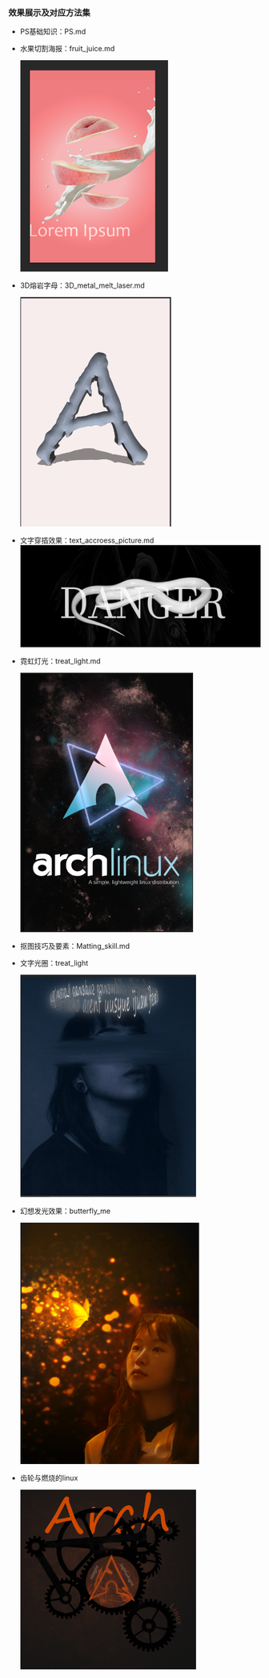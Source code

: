 ### 效果展示及对应方法集

- PS基础知识：PS.md

- 水果切割海报：fruit_juice.md
  
  <img title="" src="./pictures_of_PS/fruit.png" alt="" width="295">

- 3D熔岩字母：3D_metal_melt_laser.md
  
  <img title="" src="./pictures_of_PS/character_A.png" alt="" width="301">

- 文字穿插效果：text_accroess_picture.md
     ![](./pictures_of_PS/snake_of_text.png)

- 霓虹灯光：treat_light.md
  
  <img title="" src="./pictures_of_PS/Linux_light.png" alt="" width="345">

- 抠图技巧及要素：Matting_skill.md

- 文字光圈：treat_light
  
  <img title="" src="./pictures_of_PS/text_circle.png" alt="" width="351">

- 幻想发光效果：butterfly_me
  
  <img title="" src="./pictures_of_PS/butterfly_me.png" alt="" width="357">

- 齿轮与燃烧的linux
  
  <img title="" src="./pictures_of_PS/linux_clock.png" alt="" width="351">

